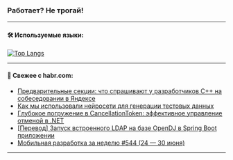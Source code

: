 ### Работает? Не трогай!

---
<!--
#### 🛠️ Technical stack:

![Java](https://img.shields.io/badge/Java-informational?logo=Oracle&style=flat&logoColor=white&color=FF4500)
![Kotlin](https://img.shields.io/badge/Kotlin-informational?logo=Kotlin&style=flat&logoColor=white&color=774D97)
![TS](https://img.shields.io/badge/TypeScript-informational?logo=typeScript&style=flat&logoColor=black&color=017acc)
![Python](https://img.shields.io/badge/Python-informational?logo=Python&style=flat&logoColor=black&color=ffdd54) <br>
![Spring](https://img.shields.io/badge/Spring-informational?logo=Spring&style=flat&logoColor=white&color=6DB33F) 
![SpringBoot](https://img.shields.io/badge/SpringBoot-informational?logo=SpringBoot&style=flat&logoColor=white&color=6DB33F)
![Nest](https://img.shields.io/badge/NestJS-informational?logo=NestJS&style=flat&logoColor=white&color=E0234E) 
![NodeJS](https://img.shields.io/badge/NodeJS-informational?logo=node.js&style=flat&logoColor=white&color=70A760)<br>
![PostgreSQL](https://img.shields.io/badge/PostgreSQL-informational?logo=PostgreSQL&style=flat&logoColor=white&color=DAA520)
![MongoDB](https://img.shields.io/badge/MongoDB-informational?logo=MongoDB&style=flat&logoColor=white&color=870000)
![Apache](https://img.shields.io/badge/Apache-informational?logo=apache&style=flat&logoColor=white&color=f74e28)

___ 
-->

#### 🛠️ Используемые языки:

[![Top Langs](https://github-readme-stats-u2qms2cxw-advtsettinggmailcoms-projects.vercel.app/api/top-langs/?username=zloylis&langs_count=10&hide_title=true&title_color=e6edf3&size_weight=0.5&count_weight=0.5&layout=compact&hide_progress=true&hide_border=true&theme=dracula)](https://github.com/zloylis)

<!---


####  :octocat:&nbsp;&nbsp; Статистика:

![GitHub stats](https://github-readme-stats-u2qms2cxw-advtsettinggmailcoms-projects.vercel.app/api?username=zloylis&show_icons=true&hide_border=true&theme=dracula&title_color=e6edf3&include_all_commits=true&count_private=true&hide_rank=false&hide_title=true&rank_icon=github)
-->
---

#### 💬 Свежее с habr.com:

<!-- BLOG-POST-LIST:START -->
- [Предварительные секции: что спрашивают у разработчиков С++ на собеседовании в Яндексе](https://habr.com/ru/companies/yandex_praktikum/articles/823340/?utm_source=habrahabr&utm_medium=rss&utm_campaign=823340)
- [Как мы использовали нейросети для генерации тестовых данных](https://habr.com/ru/companies/icl_group/articles/825726/?utm_source=habrahabr&utm_medium=rss&utm_campaign=825726)
- [Глубокое погружение в CancellationToken: эффективное управление отменой в .NET](https://habr.com/ru/companies/simbirsoft/articles/825386/?utm_source=habrahabr&utm_medium=rss&utm_campaign=825386)
- [[Перевод] Запуск встроенного LDAP на базе OpenDJ в Spring Boot приложении](https://habr.com/ru/articles/824630/?utm_source=habrahabr&utm_medium=rss&utm_campaign=824630)
- [Мобильная разработка за неделю #544 &lpar;24 — 30 июня&rpar;](https://habr.com/ru/companies/productivity_inside/articles/825708/?utm_source=habrahabr&utm_medium=rss&utm_campaign=825708)
<!-- BLOG-POST-LIST:END -->

---

